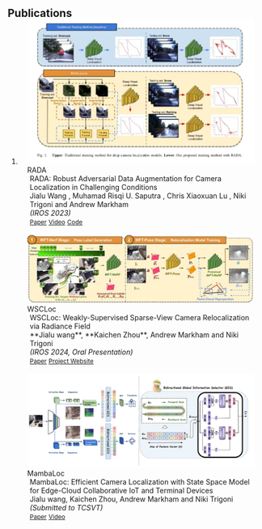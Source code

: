 <h2 id="publications" style="margin: 2px 0px -15px;">Publications </h2> 

<div class="publications">
<ol class="bibliography">

<li>
<div class="pub-row">

  <div class="col-sm-3 abbr" style="position: relative;padding-right: 15px;padding-left: 15px;">
    <img src="assets/img/paper_teasers/rada.jpg" class="teaser img-fluid z-depth-1">
    <abbr class="badge">RADA</abbr>
  </div>

  <div class="col-sm-9" style="position: relative;padding-right: 15px;padding-left: 20px;">
    <div class="title">RADA: Robust Adversarial Data Augmentation for Camera Localization in Challenging Conditions </div>
    <div class="author">Jialu Wang , Muhamad Risqi U. Saputra , Chris Xiaoxuan Lu , Niki Trigoni and Andrew Markham</div>
    <div class="periodical"><em>(IROS 2023)</em></div>
    <div class="links">
      <a href="https://arxiv.org/abs/2112.02469" class="btn btn-sm z-depth-0" role="button" target="_blank" style="font-size:12px;">Paper</a>
      <a href="https://www.youtube.com/watch?v=niOv7-fJeCA" class="btn btn-sm z-depth-0" role="button" target="_blank" style="font-size:12px;">Video</a>
      <a href="https://github.com/panbaoxiang/RADA" class="btn btn-sm z-depth-0" role="button" target="_blank" style="font-size:12px;">Code</a>
      <!-- <a href="https://arxiv.org/pdf/2002.10211.pdf" class="btn btn-sm z-depth-0" role="button" target="_blank" style="font-size:12px;">PDF</a>
      <a href="https://github.com/yaoyao-liu/mnemonics" class="btn btn-sm z-depth-0" role="button" target="_blank" style="font-size:12px;">Code</a>
      <a href="https://class-il.mpi-inf.mpg.de/mnemonics/" class="btn btn-sm z-depth-0" role="button" target="_blank" style="font-size:12px;">Project Page</a>
      <a href="https://dblp.uni-trier.de/rec/conf/cvpr/LiuSLSS20.html?view=bibtex" class="btn btn-sm z-depth-0" role="button" target="_blank" style="font-size:12px;">BibTex</a>
      <strong><i style="color:#e74d3c">Oral Presentation</i></strong> -->
    </div>
  </div>

</div>
<br>
  
  
<div class="pub-row">

  <div class="col-sm-3 abbr" style="position: relative;padding-right: 15px;padding-left: 15px;">
    <img src="assets/img/paper_teasers/wscloc.jpg" class="teaser img-fluid z-depth-1">
    <abbr class="badge">WSCLoc</abbr>
  </div>

  <div class="col-sm-9" style="position: relative;padding-right: 15px;padding-left: 20px;">
    <div class="title">WSCLoc: Weakly-Supervised Sparse-View Camera Relocalization via Radiance Field</div>
    <div class="author">**Jialu wang**, **Kaichen Zhou**, Andrew Markham and Niki Trigoni</div>
    <div class="periodical"><em>(IROS 2024, Oral Presentation)</em></div>
    <div class="links">
      <a href="https://arxiv.org/abs/2403.15272" class="btn btn-sm z-depth-0" role="button" target="_blank" style="font-size:12px;">Paper</a>
      <a href="https://jialuwang123321.github.io/wscloc/" class="btn btn-sm z-depth-0" role="button" target="_blank" style="font-size:12px;">Project Website</a>
      <!-- <a href="https://github.com/ttchengab/continuous_3d_words_code/" class="btn btn-sm z-depth-0" role="button" target="_blank" style="font-size:12px;">Code</a>
      <a href="https://arxiv.org/pdf/2002.10211.pdf" class="btn btn-sm z-depth-0" role="button" target="_blank" style="font-size:12px;">PDF</a>
      <a href="https://github.com/yaoyao-liu/mnemonics" class="btn btn-sm z-depth-0" role="button" target="_blank" style="font-size:12px;">Code</a>
      <a href="https://class-il.mpi-inf.mpg.de/mnemonics/" class="btn btn-sm z-depth-0" role="button" target="_blank" style="font-size:12px;">Project Page</a>
      <a href="https://dblp.uni-trier.de/rec/conf/cvpr/LiuSLSS20.html?view=bibtex" class="btn btn-sm z-depth-0" role="button" target="_blank" style="font-size:12px;">BibTex</a>
      <strong><i style="color:#e74d3c">Oral Presentation</i></strong> -->
    </div>
  </div>

</div>
<br>
  
<div class="pub-row">

  <div class="col-sm-3 abbr" style="position: relative;padding-right: 15px;padding-left: 15px;">
    <img src="assets/img/paper_teasers/mambaLoc.png" class="teaser img-fluid z-depth-1">
    <abbr class="badge">MambaLoc</abbr>
  </div>

  <div class="col-sm-9" style="position: relative;padding-right: 15px;padding-left: 20px;">
    <div class="title">MambaLoc: Efficient Camera Localization with State Space Model for Edge-Cloud Collaborative IoT and Terminal Devices</div>
    <div class="author">Jialu wang, Kaichen Zhou, Andrew Markham and Niki Trigoni</div>
    <div class="periodical"><em>(Submitted to TCSVT)</em></div>
    <div class="links">
      <a href="https://arxiv.org/html/2408.09680v2" class="btn btn-sm z-depth-0" role="button" target="_blank" style="font-size:12px;">Paper</a>
      <a href="https://youtu.be/5Yf-FXA-30?si=DHWnCPYndWJAoIz" class="btn btn-sm z-depth-0" role="button" target="_blank" style="font-size:12px;">Video</a>
      <!-- <a href="https://arxiv.org/pdf/2002.10211.pdf" class="btn btn-sm z-depth-0" role="button" target="_blank" style="font-size:12px;">PDF</a>
      <a href="https://github.com/yaoyao-liu/mnemonics" class="btn btn-sm z-depth-0" role="button" target="_blank" style="font-size:12px;">Code</a>
      <a href="https://class-il.mpi-inf.mpg.de/mnemonics/" class="btn btn-sm z-depth-0" role="button" target="_blank" style="font-size:12px;">Project Page</a>
      <a href="https://dblp.uni-trier.de/rec/conf/cvpr/LiuSLSS20.html?view=bibtex" class="btn btn-sm z-depth-0" role="button" target="_blank" style="font-size:12px;">BibTex</a>
      <strong><i style="color:#e74d3c">Oral Presentation</i></strong> -->
    </div>
  </div>

</div>
<br>

</li>

<br>

</ol>
</div>
